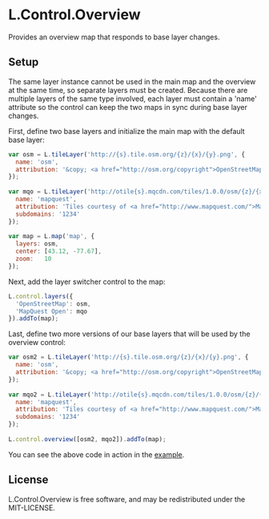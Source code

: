 # L.Control.Overview
Provides an overview map that responds to base layer changes.

## Setup
The same layer instance cannot be used in the main map and the overview at the same
time, so separate layers must be created. Because there are multiple layers of the same 
type involved, each layer must contain a 'name' attribute so the control can keep the
two maps in sync during base layer changes.

First, define two base layers and initialize the main map with the default base layer:

```javascript
var osm = L.tileLayer('http://{s}.tile.osm.org/{z}/{x}/{y}.png', {
  name: 'osm',
  attribution: '&copy; <a href="http://osm.org/copyright">OpenStreetMap</a> contributors'
});
          
var mqo = L.tileLayer('http://otile{s}.mqcdn.com/tiles/1.0.0/osm/{z}/{x}/{y}.png', {
  name: 'mapquest',
  attribution: 'Tiles courtesy of <a href="http://www.mapquest.com/">MapQuest</a>',
  subdomains: '1234'
});
          
var map = L.map('map', {
  layers: osm,
  center: [43.12, -77.67],
  zoom:   10
});
```

Next, add the layer switcher control to the map:

```javascript
L.control.layers({
  'OpenStreetMap': osm, 
  'MapQuest Open': mqo
}).addTo(map);
```

Last, define two more versions of our base layers that will be used by the overview control:

```javascript
var osm2 = L.tileLayer('http://{s}.tile.osm.org/{z}/{x}/{y}.png', {
  name: 'osm',
  attribution: '&copy; <a href="http://osm.org/copyright">OpenStreetMap</a> contributors'
});
            
var mqo2 = L.tileLayer('http://otile{s}.mqcdn.com/tiles/1.0.0/osm/{z}/{x}/{y}.png', {
  name: 'mapquest',
  attribution: 'Tiles courtesy of <a href="http://www.mapquest.com/">MapQuest</a>',
  subdomains: '1234'
});
            
L.control.overview([osm2, mqo2]).addTo(map);
```

You can see the above code in action in the [example](http://areichman.github.io/leaflet-overview/example/).

## License
L.Control.Overview is free software, and may be redistributed under the MIT-LICENSE.
